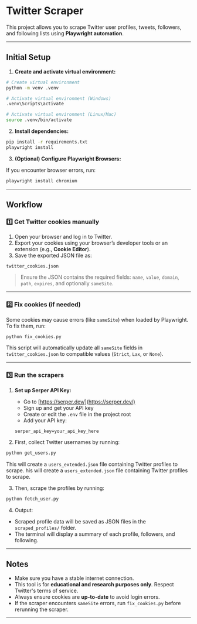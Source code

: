 # Twitter Scraper

This project allows you to scrape Twitter user profiles, tweets, followers, and following lists using **Playwright automation**.

---

## Initial Setup

1. **Create and activate virtual environment:**

```bash
# Create virtual environment
python -m venv .venv

# Activate virtual environment (Windows)
.venv\Scripts\activate

# Activate virtual environment (Linux/Mac)
source .venv/bin/activate
```

2. **Install dependencies:**

```bash
pip install -r requirements.txt
playwright install
```

3. **(Optional) Configure Playwright Browsers:**

If you encounter browser errors, run:

```bash
playwright install chromium
```

---

## Workflow

### 1️⃣ Get Twitter cookies manually

1. Open your browser and log in to Twitter.
2. Export your cookies using your browser’s developer tools or an extension (e.g., **Cookie Editor**).
3. Save the exported JSON file as:

```
twitter_cookies.json
```

> Ensure the JSON contains the required fields: `name`, `value`, `domain`, `path`, `expires`, and optionally `sameSite`.

---

### 2️⃣ Fix cookies (if needed)

Some cookies may cause errors (like `sameSite`) when loaded by Playwright. To fix them, run:

```bash
python fix_cookies.py
```

This script will automatically update all `sameSite` fields in `twitter_cookies.json` to compatible values (`Strict`, `Lax`, or `None`).

---

### 3️⃣ Run the scrapers

1. **Set up Serper API Key:**
   - Go to [https://serper.dev/](https://serper.dev/)
   - Sign up and get your API key
   - Create or edit the `.env` file in the project root
   - Add your API key:
   ```
   serper_api_key=your_api_key_here
   ```

2. First, collect Twitter usernames by running:
```bash
python get_users.py
```
This will create a `users_extended.json` file containing Twitter profiles to scrape.
his will create a `users_extended.json` file containing Twitter profiles to scrape.

3. Then, scrape the profiles by running:
```bash
python fetch_user.py
```

4. Output:
* Scraped profile data will be saved as JSON files in the `scraped_profiles/` folder.
* The terminal will display a summary of each profile, followers, and following.

---

## Notes

* Make sure you have a stable internet connection.
* This tool is for **educational and research purposes only**. Respect Twitter's terms of service.
* Always ensure cookies are **up-to-date** to avoid login errors.
* If the scraper encounters `sameSite` errors, run `fix_cookies.py` before rerunning the scraper.

---
